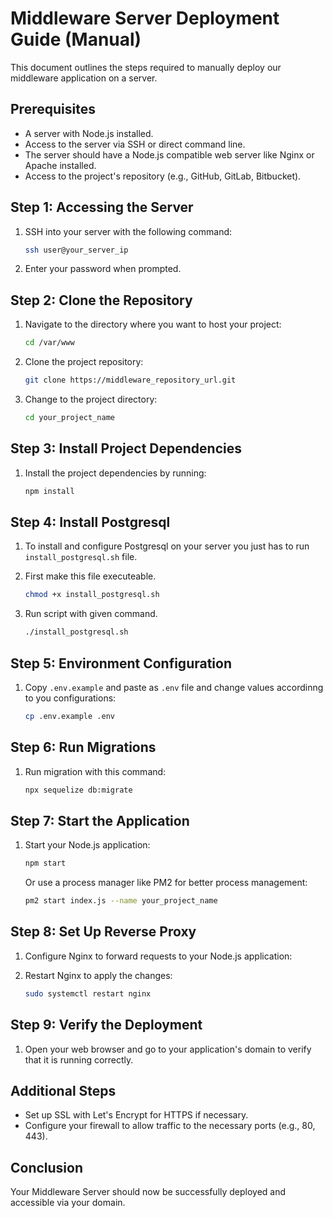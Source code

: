 # Middleware Server Deployment Guide (Manual)

This document outlines the steps required to manually deploy our middleware application on a server.

## Prerequisites

- A server with Node.js installed.
- Access to the server via SSH or direct command line.
- The server should have a Node.js compatible web server like Nginx or Apache installed.
- Access to the project's repository (e.g., GitHub, GitLab, Bitbucket).

## Step 1: Accessing the Server

1. SSH into your server with the following command:

   ```bash
   ssh user@your_server_ip
   ```

2. Enter your password when prompted.

## Step 2: Clone the Repository

1. Navigate to the directory where you want to host your project:

   ```bash
   cd /var/www
   ```

2. Clone the project repository:

   ```bash
   git clone https://middleware_repository_url.git
   ```

3. Change to the project directory:

   ```bash
   cd your_project_name
   ```

## Step 3: Install Project Dependencies

1. Install the project dependencies by running:

   ```bash
   npm install
   ```

## Step 4: Install Postgresql

1. To install and configure Postgresql on your server you just has to run `install_postgresql.sh` file.

2. First make this file executeable.

   ```bash
   chmod +x install_postgresql.sh
   ```

3. Run script with given command.

   ```bash
   ./install_postgresql.sh
   ```

## Step 5: Environment Configuration

1. Copy `.env.example` and paste as `.env` file and change values accordinng to you configurations:

   ```bash
   cp .env.example .env
   ```

## Step 6: Run Migrations

1. Run migration with this command:

   ```bash
   npx sequelize db:migrate
   ```

## Step 7: Start the Application

1. Start your Node.js application:

   ```bash
   npm start
   ```

   Or use a process manager like PM2 for better process management:

   ```bash
   pm2 start index.js --name your_project_name
   ```

## Step 8: Set Up Reverse Proxy

1. Configure Nginx to forward requests to your Node.js application:

2. Restart Nginx to apply the changes:

   ```bash
   sudo systemctl restart nginx
   ```

## Step 9: Verify the Deployment

1. Open your web browser and go to your application's domain to verify that it is running correctly.

## Additional Steps

- Set up SSL with Let's Encrypt for HTTPS if necessary.
- Configure your firewall to allow traffic to the necessary ports (e.g., 80, 443).

## Conclusion

Your Middleware Server should now be successfully deployed and accessible via your domain.

